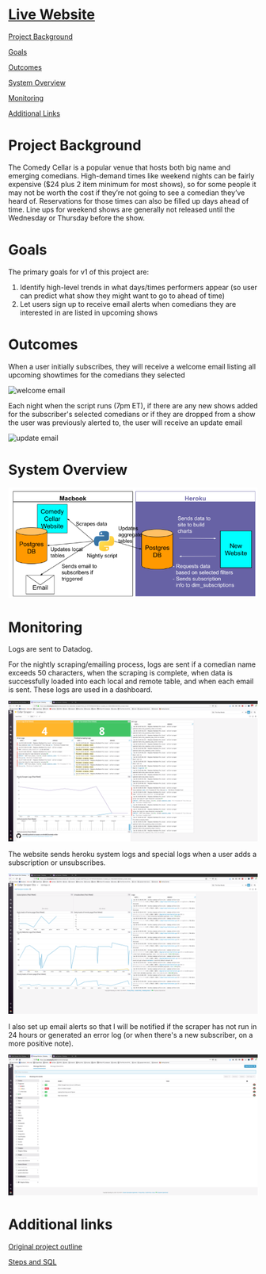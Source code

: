 # [Live Website](http://www.cellarscraper.com/)

[Project Background](#project-background)

[Goals](#goals)

[Outcomes](#outcomes)

[System Overview](#system-overview)

[Monitoring](#monitoring)

[Additional Links](#additional-links)

# Project Background

The Comedy Cellar is a popular venue that hosts both big name and emerging comedians. High-demand times like weekend nights can be fairly expensive ($24 plus 2 item minimum for most shows), so for some people it may not be worth the cost if they’re not going to see a comedian they’ve heard of. Reservations for those times can also be filled up days ahead of time. Line ups for weekend shows are generally not released until the Wednesday or Thursday before the show.

# Goals

The primary goals for v1 of this project are:
1. Identify high-level trends in what days/times performers appear (so user can predict what show they might want to go to ahead of time)
2. Let users sign up to receive email alerts when comedians they are interested in are listed in upcoming shows


# Outcomes

When a user initially subscribes, they will receive a welcome email listing all upcoming showtimes for the comedians they selected

![welcome email](https://raw.githubusercontent.com/mlm603/comedy-cellar/master/pictures/welcome_email.png)

Each night when the script runs (7pm ET), if there are any new shows added for the subscriber's selected comedians or if they are dropped from a show the user was previously alerted to, the user will receive an update email

![update email](https://raw.githubusercontent.com/mlm603/comedy-cellar/master/pictures/update_email.png)

# System Overview

![system diagram](https://github.com/mlm603/comedy-cellar/blob/master/pictures/system_diagram_updated.png)

# Monitoring

Logs are sent to Datadog. 

For the nightly scraping/emailing process, logs are sent if a comedian name exceeds 50 characters, when the scraping is complete, when data is successfully loaded into each local and remote table, and when each email is sent. These logs are used in a dashboard.

![scraper_datadog_dashboard](https://github.com/mlm603/comedy-cellar/blob/master/pictures/scraper_datadog_dashboard.png)

The website sends heroku system logs and special logs when a user adds a subscription or unsubscribes.

![site_datadog_dashboard](https://github.com/mlm603/comedy-cellar/blob/master/pictures/site_datadog_dashboard.png)

I also set up email alerts so that I will be notified if the scraper has not run in 24 hours or generated an error log (or when there's a new subscriber, on a more positive note).

![monitors](https://github.com/mlm603/comedy-cellar/blob/master/pictures/monitors.png)


# Additional links

[Original project outline](https://docs.google.com/document/d/1y4zlj_LR3HZ_MzT7Rh7jvh73xsZhqj8Ez5qk92yTCfk/edit#)

[Steps and SQL](https://github.com/mlm603/comedy-cellar/blob/master/steps_and_sql.md)